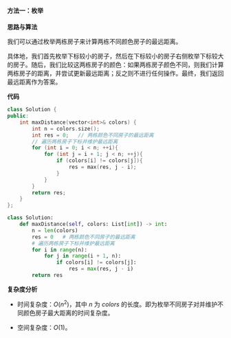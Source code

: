 #### 方法一：枚举

**思路与算法**

我们可以通过枚举两栋房子来计算两栋不同颜色房子的最远距离。

具体地，我们首先枚举下标较小的房子，然后在下标较小的房子右侧枚举下标较大的房子。随后，我们比较这两栋房子的颜色：如果两栋房子颜色不同，则我们计算两栋房子的距离，并尝试更新最远距离；反之则不进行任何操作。最终，我们返回最远距离作为答案。

**代码**

```C++ [sol1-C++]
class Solution {
public:
    int maxDistance(vector<int>& colors) {
        int n = colors.size();
        int res = 0;   // 两栋颜色不同房子的最远距离
        // 遍历两栋房子下标并维护最远距离
        for (int i = 0; i < n; ++i){
            for (int j = i + 1; j < n; ++j){
                if (colors[i] != colors[j]){
                    res = max(res, j - i);
                }
            }
        }
        return res;
    }
};
```


```Python [sol1-Python3]
class Solution:
    def maxDistance(self, colors: List[int]) -> int:
        n = len(colors)
        res = 0   # 两栋颜色不同房子的最远距离
        # 遍历两栋房子下标并维护最远距离
        for i in range(n):
            for j in range(i + 1, n):
                if colors[i] != colors[j]:
                    res = max(res, j - i)
        return res
```


**复杂度分析**

- 时间复杂度：$O(n^2)$，其中 $n$ 为 $\textit{colors}$ 的长度。即为枚举不同房子对并维护不同颜色房子最大距离的时间复杂度。

- 空间复杂度：$O(1)$。